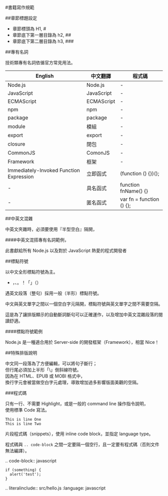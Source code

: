 #書籍寫作規範

##章節標題設定

 * 章節標頭為 H1, #
 * 章節底下第一層目錄為 h2, ##
 * 章節底下第二層目錄為 h3, ###

##專有名詞

技術類專有名詞依循官方常見用法。
 
| English | 中文翻譯 | 程式碼 |
| --- | --- | --- |
| Node.js | Node.js | - |
| JavaScript | JavaScript| - |
| ECMAScript | ECMAScript| - |
| npm | npm | - |
| package | package | - |
| module | 模組 | - |
| export | export | - |
| closure | 閉包 | - |
| CommonJS | ComonJS | - |
| Framework | 框架 | - |
| Immediately-Invoked Function Expression | 立即函式 | (function () {})(); |
| - | 具名函式 | function fnName() {} |
| - | 匿名函式 | var fn = function () {}; |


##中英文混雜

中英文夾雜時，必須要使用『半型空白』隔開，
 
####中英文混搭專有名詞範例，

  此書獻給所有 Node.js 以及對於 JavaScript 熱愛的程式開發者


##標點符號

以中文全形標點符號為主。

  * ，、。！「」（）

遇英文段落（整句）採用一般（半形）標點符號。

中文與英文單字之間以一個空白字元隔開，標點符號與英文單字之間不需要空隔。

這是為了讓排版顯示的自動斷詞斷句可以正確運作，以及增加中英文混雜段落的閱讀舒適。

####標點符號範例

  Node.js 是一種適合用於 Server-side 的開發框架（Framework），相當 Nice！

##特殊排版說明

中文同一段落為了方便編輯，可以將句子斷行；\
但行尾必須加上半形「\」倒斜線符號。\
因為在 HTML、EPUB 或 MOBI 格式中，\
換行字元會被當做空白字元處理，導致增加過多影響版面美觀的空隔。

###程式碼

只有一行、不需要 Highlight，或是一般的 command line 操作指令說明，\
使用標準 Code 寫法。

    This is line One
    This is line Two

片段程式碼（snippets），使用 inline code block，並指定 language type。

程式碼與 ``.. code-block`` 之間一定要隔一個空行，且一定要有程式碼（否則文件無法編譯）。

.. code-block:: javascript

    if (something) {
      alert('test');
    }

.. literalinclude:: src/hello.js
   :language: javascript
